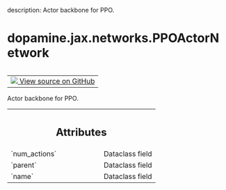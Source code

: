 description: Actor backbone for PPO.

<div itemscope itemtype="http://developers.google.com/ReferenceObject">
<meta itemprop="name" content="dopamine.jax.networks.PPOActorNetwork" />
<meta itemprop="path" content="Stable" />
</div>

# dopamine.jax.networks.PPOActorNetwork

<!-- Insert buttons and diff -->

<table class="tfo-notebook-buttons tfo-api nocontent" align="left">
<td>
  <a target="_blank" href="https://github.com/google/dopamine/tree/master/dopamine/jax/networks.py#L649-L658">
    <img src="https://www.tensorflow.org/images/GitHub-Mark-32px.png" />
    View source on GitHub
  </a>
</td>
</table>



Actor backbone for PPO.

<!-- Placeholder for "Used in" -->




<!-- Tabular view -->
 <table class="responsive fixed orange">
<colgroup><col width="214px"><col></colgroup>
<tr><th colspan="2"><h2 class="add-link">Attributes</h2></th></tr>

<tr>
<td>
`num_actions`<a id="num_actions"></a>
</td>
<td>
Dataclass field
</td>
</tr><tr>
<td>
`parent`<a id="parent"></a>
</td>
<td>
Dataclass field
</td>
</tr><tr>
<td>
`name`<a id="name"></a>
</td>
<td>
Dataclass field
</td>
</tr>
</table>




